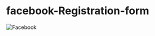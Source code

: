 # facebook-Registration-form
![Facebook](https://user-images.githubusercontent.com/108191553/222759813-3bd07cef-5de9-425f-865d-43238ec53e7a.png)
